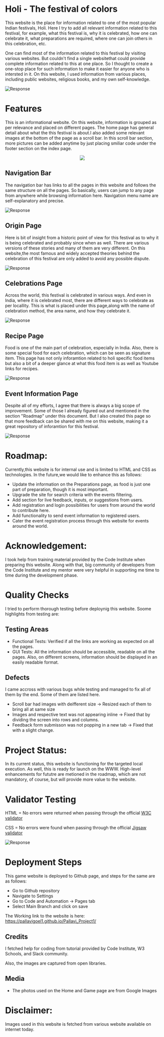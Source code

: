 # Holi - The festival of colors

This website is the place for information related to one of the most popular Indian festivals, Holi. Here I try to add all relevant information related to this festival, for example, what this festival is, why it is celebrated, how one can celebrate it, what preparations are required, where one can join others in this celebration, etc. 

One can find most of the information related to this festival by visiting various websites. But couldn't find a single websitethat could  provide complete information related to this at one place. So I thought to create a one-stop place for such information to make it easier for anyone who is intersted in it. On this website, I used information from various places, including public websites, religious books, and my own self-knowledge.

![Response](images/project1screenshot.png)

# Features
This is an informational website. On this website, information is grouped as per relevance and placed on different pages. The home page has general detail about what the this festival is about.I also added some relevant images at the bottom of the page as a scroll bar. In this scroll bar section, more pictures can be added anytime by just placing smiliar code under the footer section on the index page.
 
<p align="center" width=50%>
        <img src="images/indexscreenshot.png">
</p>

## Navigation Bar
The navigation bar has links to all the pages in this website and follows the same structure on all the pages. So basically, users can jump to any page from anywhere while browsing information here. Navigation menu name are self-explanatory and precise. 

![Response](images/navscreenshot.png)

## Origin Page
Here is bit of insight from a historic point of view for this festival as to why it is being celebrated and probably since when as well. There are various versions of these stories and many of them are very different. On this website,the most famous and widely accepted theories behind the celebration of this festival are only added to avoid any possible dispute.

![Response](images/storyscreenshot.png)

## Celebrations Page
Across the world, this festival is celebrated in various ways. And even in India, where it is celebrated most, there are different ways to celebrate as per locallity. This is what is placed under this page,along with the name of celebration method, the area name, and how they celebrate it.

![Response](images/celebrationscreenshot.png)

## Recipe Page
Food is one of the main part of celebration, especially in India. Also, there is some special food for each celebration, which can be seen as signature item. This page has not only inforamtion related to holi specific food items but also a bit of a deeper glance at what this food item is as well as Youtube links for recipes.

![Response](images/recipescreenshot.png)

## Event Information Page
Despite all of my efforts, I agree that there is always a big scope of improvement. Some of those I already figured out and mentioned in the section "Roadmap" under this document. But I also created this page so that more feedback can be shared with me on this website, making it a great repository of inforamtion for this festival.

![Response](images/eventinfoscreenshot.png)
 
# Roadmap:

Currently,this website is for internal use and is limited to HTML and CSS as technologies. In the future,we would like to enhance this as follows:
- Update the information on the Preparations page, as food is just one part of preparation, though it is most important.
- Upgrade the site for search criteria with the events filtering.
- Add section for live feedback, inputs, or suggestions from users.
- Add registration and login possibilities for users from around the world to contribute here.
- Add functionality to send event information to registered users.
- Cater the event registration process through this website for events around the world.

# Acknowledgement:

I took help from training material provided by the Code Institute when preparing this website. Along with that, big community of developers from the Code Institute and my mentor were very helpful in supporting me time to time during the development phase.

# Quality Checks

I tried to perform thorough testing before deploynig this website. Soome highlights from testing are:

## Testing Areas
- Functional Tests: Verified if all the links are working as expected on all the pages.
- GUI Tests: All the information should be accessible, readable on all the pages. Also, on different screens, information should be displayed in an easily readable format.

## Defects
I came accross with various bugs while testing and managed to fix all of them by the end. Some of them are listed here.
- Scroll bar had images with deifferent size -> Resized each of them to bring all at same size
- Images and respective text was not appearing inline -> Fixed that by dividing the screen into rows and columns.
- Feedback form submisson was not popping in a new tab -> Fixed that with a slight change.

# Project Status:

In its current status, this website is functioning for the targeted local execution. As well, this is ready for launch on the WWW. High-level enhancements for fututre are metioned in the roadmap, which are not mandatory, of course, but will provide more value to the website.

# Validator Testing

HTML =
        No errors were returned when passing through the official [W3C validator](https://validator.w3.org)

CSS =
        No errors were found when passing through the official [Jigsaw validator](https://jigsaw.w3.org/css-validator )
        
![Response](images/performensScreenshot%202023-08-29%20222421.png)


# Deployment Steps

This game website is deployed to Github page, and steps for the same are as follows:
- Go to Github repository
- Navigate to Settings
- Go to Code and Automation -> Pages tab
- Select Main Branch and click on save

The Working link to the website is here: https://pallavigoel1.github.io/Pallavi_Project1/

## Credits 

I fetched help for coding from tutorial provided by Code Institute, W3 Schools, and Slack community.

Also, the images are captured from open libraries.

## Media

- The photos used on the Home and Game page are from Google Images
# Disclaimer:

Images used in this website is fetched from various website available on internet today. 

